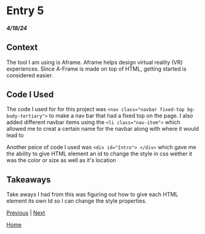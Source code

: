 # Entry 5
##### 4/18/24

## Context
The tool I am using is Aframe. Aframe helps design virtual reality (VR) experiences. Since A-Frame is made on top of HTML, getting started is considered easier.

## Code I Used
The code I used for for this project was ```<nav class="navbar fixed-top bg-body-tertiary">``` to make a nav bar that had a fixed top on the page. I also added different navbar items using the   ```<li class="nav-item">``` which allowed me to creat a certain name for the navbar along with where it would lead to

Another peice of code I used was ```<div id="Intro"> </div>``` which gave me the ability to give HTML element an id to change the style in css wether it was the color or size as well as it's location

## Takeaways
Take aways I had from this was figuring out how to give each HTML element its own Id so I can change the style properties. 

[Previous](entry04.md) | [Next](entry06.md)

[Home](../README.md)
